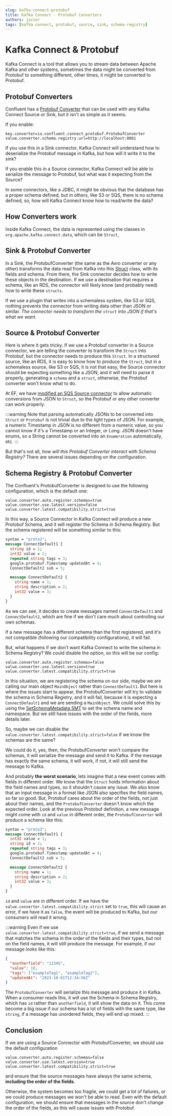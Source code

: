 ```yaml
---
slug: kafka-connect-protobuf
title: Kafka Connect - Protobuf Converters
authors: javier
tags: [kafka-connect, protobuf, source, sink, schema-registry]
---
```


# Kafka Connect & Protobuf

Kafka Connect is a tool that allows you to stream data between Apache Kafka and other systems, 
sometimes the data might be converted from Protobuf to something different, other times, it might be converted to Protobuf.

## Protobuf Converters
Confluent has a [Protobuf Converter](https://docs.confluent.io/platform/current/schema-registry/connect.html#protobuf) 
that can be used with any Kafka Connect Source or Sink, but it isn't as simple as it seems.

If you enable:

```properties
key.converter=io.confluent.connect.protobuf.ProtobufConverter
value.converter.schema.registry.url=http://localhost:8081
```

If you use this in a Sink connector, Kafka Connect will understand how to deserialize the Protobuf message in Kafka, but how will it write it to the sink?

If you enable this in a Source connector, Kafka Connect will be able to serialize the message to Protobuf, but what was it expecting from the Source?

In some connectors, like a JDBC, it might be obvious that the database has a proper schema defined, but in others, like S3 or SQS, there is no schema defined, so, how will Kafka Connect know how to read/write the data?

## How Converters work

Inside Kafka Connect, the data is represented using the classes in `org.apache.kafka.connect.data`, which can be `Struct`, 

## Sink & Protobuf Converter

In a Sink, the ProtobufConverter (the same as the Avro converter or any other) transforms the data read from Kafka into this [Struct](https://github.com/a0x8o/kafka/blob/master/connect/api/src/main/java/org/apache/kafka/connect/data/Struct.java) class, with its fields and schema.
From there, the Sink connector decides how to write these objects in the destination. If we use a destination that requires a schema, like an RDS, the connector will likely know (and probably need) how to write these `structs`.

If we use a plugin that writes into a schemaless system, like S3 or SQS, nothing prevents the connector from writing data other than JSON or similar. 
*The connector needs to transform the `struct` into JSON if that's what we want*.

## Source & Protobuf Converter
Here is where it gets tricky. If we use a Protobuf converter in a Source connector, we are telling the converter to transform the `Struct` into Protobuf, but the connector needs to produce this `Struct`. 
In a structured source, like an RDS, it is easy to know how to produce the `Struct`, but in a schemaless source, like S3 or SQS, it is not that easy, the Source connector should be expecting something like a JSON, and it will need to parse it properly, generating a `schema` and a `struct`, otherwise, the Protobuf converter won't know what to do.

At EF, we have [modified an SQS Source connector](https://github.com/efcloud/kafka-connect-sqs) to allow automatic conversions from JSON to `Struct`, so the Protobuf or any other converter can work properly.

:::warning
Note that parsing automatically JSONs to be converted into `Struct` or `Protobuf` is not trivial due to the light types of JSON. For example, a numeric Timestamp in JSON is no different from a numeric value, so you cannot know if it's a Timestamp or an Integer, or Long. JSON doesn't have enums, so a String cannot be converted into an `Enumeration` automatically, etc.
:::

But that's not all, *how will this Protobuf Converter interact with Schema Registry?* There are several issues depending on the configuration. 

## Schema Registry & Protobuf Converter

The Confluent's ProtobufConverter is designed to use the following configuration, which is the default one:

```properties
value.converter.auto.register.schemas=true
value.converter.use.latest.version=false
value.converter.latest.compatibility.strict=true
```

In this way, a Source Connector in Kafka Connect will produce a new Protobuf Schema, and it will register the Schema in Schema Registry. 
But the schema registered will be something similar to this:
```protobuf
syntax = "proto3";
message ConnectDefault1 {
  string id = 1;
  int32 value = 2;
  repeated string tags = 3;
  google.protobuf.Timestamp updatedAt = 4;
  ConnectDefault2 sub = 5;

  message ConnectDefault2 {
    string name = 1;
    string description = 2;
    int32 value = 3;
  }
}
```
As we can see, it decides to create messages named `ConnectDefault1` and `ConnectDefault2`, which are fine if we don't care much about controlling our own schemas.

If a new message has a different schema than the first registered, and it's not compatible (following our compatibility configurations), it will fail.


But, what happens if we don't want Kafka Connect to write the schema in Schema Registry? We could disable the option, so this will be our config:

```properties
value.converter.auto.register.schemas=false
value.converter.use.latest.version=true
value.converter.latest.compatibility.strict=true
```

In this situation, we are registering the schema on our side, maybe we are calling our main object `MainObject` rather than `ConnectDefault1`. But here is where the issues start to appear, the ProtobufConverter will try to validate the schema in Schema Registry, and it will fail, because it is expecting a `ConnectDefault1` and we are sending a `MainObject`.
We could solve this by using the [SetSchemaMetadata SMT](https://docs.confluent.io/kafka-connectors/transforms/current/setschemametadata.html#set-a-namespace-and-schema-name) to set the schema name and namespace. But we still have issues with the order of the fields, more details later.

So, maybe we can disable the `value.converter.latest.compatibility.strict=false` if we know the schemas are the same? 

We could do it, yes, then, the ProtobufConverter won't compare the schemas, it will serialize the message and send it to Kafka. 
If the message has exactly the same schema, it will work, if not, it will still send the message to Kafka. 

And probably **the worst scenario**, lets imagine that a new event comes with fields in different order. We know that the `Struct` holds information about the field names and types, so it shouldn't cause any issue. We also know that an input message in a format like JSON also specifies the field names, so far so good.
But, Protobuf cares about the order of the fields, not just about their names, and the `ProtobufConverter` doesn't know which the expected order. 
Look at the previous Protobuf definition, a new message might come with `id` and `value` in different order, the `ProtobufConverter` will produce a schema like this:

```protobuf
syntax = "proto3";
message ConnectDefault1 {
  int32 value = 1;
  string id = 2;
  repeated string tags = 3;
  google.protobuf.Timestamp updatedAt = 4;
  ConnectDefault2 sub = 5;

  message ConnectDefault2 {
    string name = 1;
    string description = 2;
    int32 value = 3;
  }
}
```
`id` and `value` are in different order. If we have the `value.converter.latest.compatibility.strict` set to `true`, this will cause an error, if we have it as `false`, the event will be produced to Kafka, but our consumers will read it wrong.

:::warning
Even if we use `value.converter.latest.compatibility.strict=true`, if we send a message that matches the schema in the order of the fields and their types, but not on the field names, it will still produce the message. For example, if our message looks like this:
```json
{
  "anotherfield": "12345",
  "value": 10,
  "tags": ["exampleTag1", "exampleTag2"],
  "updatedAt": "2023-10-01T12:34:56Z"
}
```
The `ProtobufConverter` will serialize this message and produce it in Kafka. When a consumer reads this, it will use the Schema in Schema Registry, 
which has `id` rather than `anotherfield`, it will show the data on it. 
This come become a big issue if our schema has a lot of fields with the same type, like `string`, 
if a message has unordered fields, they will end up mixed.
:::

## Conclusion

If we are using a Source Connector with ProtobufConverter, we should use the default configuration 
```properties
value.converter.auto.register.schemas=false
value.converter.use.latest.version=true
value.converter.latest.compatibility.strict=true
```
and ensure that the source messages have always the same schema, **including the order of the fields**.

Otherwise, the system becomes too fragile, we could get a lot of failures, or we could produce messages we won't be able to read.
Even with the default configuration, we should ensure that messages in the source don't change the order of the fields, as this will cause issues with Protobuf.









